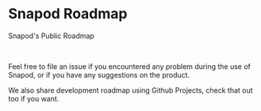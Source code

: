 # Snapod Roadmap
Snapod's Public Roadmap

<br/>

Feel free to file an issue if you encountered any problem during the use of Snapod, or if you have any suggestions on the product.

We also share development roadmap using Github Projects, check that out too if you want.
